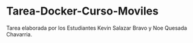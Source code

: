 # Tarea-Docker-Curso-Moviles

Tarea elaborada por los Estudiantes Kevin Salazar Bravo y Noe Quesada Chavarria.
